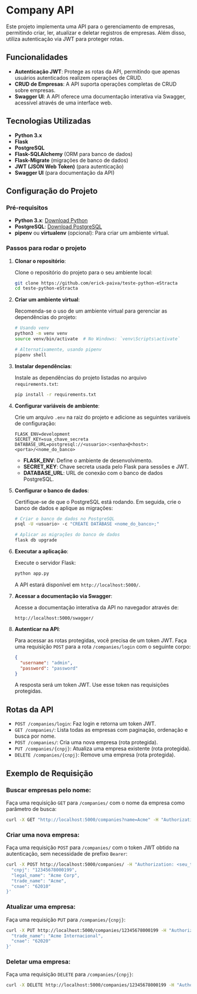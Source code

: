# Company API

Este projeto implementa uma API para o gerenciamento de empresas, permitindo criar, ler, atualizar e deletar registros de empresas. Além disso, utiliza autenticação via JWT para proteger rotas.

## Funcionalidades

- **Autenticação JWT**: Protege as rotas da API, permitindo que apenas usuários autenticados realizem operações de CRUD.
- **CRUD de Empresas**: A API suporta operações completas de CRUD sobre empresas.
- **Swagger UI**: A API oferece uma documentação interativa via Swagger, acessível através de uma interface web.

## Tecnologias Utilizadas

- **Python 3.x**
- **Flask**
- **PostgreSQL**
- **Flask-SQLAlchemy** (ORM para banco de dados)
- **Flask-Migrate** (migrações de banco de dados)
- **JWT (JSON Web Token)** (para autenticação)
- **Swagger UI** (para documentação da API)

## Configuração do Projeto

### Pré-requisitos

- **Python 3.x**: [Download Python](https://www.python.org/downloads/)
- **PostgreSQL**: [Download PostgreSQL](https://www.postgresql.org/download/)
- **pipenv** ou **virtualenv** (opcional): Para criar um ambiente virtual.

### Passos para rodar o projeto

1. **Clonar o repositório**:

   Clone o repositório do projeto para o seu ambiente local:

   ```bash
   git clone https://github.com/erick-paiva/teste-python-eStracta
   cd teste-python-eStracta
   ```

2. **Criar um ambiente virtual**:

   Recomenda-se o uso de um ambiente virtual para gerenciar as dependências do projeto:

   ```bash
   # Usando venv
   python3 -m venv venv
   source venv/bin/activate  # No Windows: `venv\Scripts\activate`

   # Alternativamente, usando pipenv
   pipenv shell
   ```

3. **Instalar dependências**:

   Instale as dependências do projeto listadas no arquivo `requirements.txt`:

   ```bash
   pip install -r requirements.txt
   ```

4. **Configurar variáveis de ambiente**:

   Crie um arquivo `.env` na raiz do projeto e adicione as seguintes variáveis de configuração:

   ```env
   FLASK_ENV=development
   SECRET_KEY=sua_chave_secreta
   DATABASE_URL=postgresql://<usuario>:<senha>@<host>:<porta>/<nome_do_banco>
   ```

   - **FLASK_ENV**: Define o ambiente de desenvolvimento.
   - **SECRET_KEY**: Chave secreta usada pelo Flask para sessões e JWT.
   - **DATABASE_URL**: URL de conexão com o banco de dados PostgreSQL.

5. **Configurar o banco de dados**:

   Certifique-se de que o PostgreSQL está rodando. Em seguida, crie o banco de dados e aplique as migrações:

   ```bash
   # Criar o banco de dados no PostgreSQL
   psql -U <usuario> -c "CREATE DATABASE <nome_do_banco>;"

   # Aplicar as migrações do banco de dados
   flask db upgrade
   ```

6. **Executar a aplicação**:

   Execute o servidor Flask:

   ```bash
   python app.py
   ```

   A API estará disponível em `http://localhost:5000/`.

7. **Acessar a documentação via Swagger**:

   Acesse a documentação interativa da API no navegador através de:

   ```
   http://localhost:5000/swagger/
   ```

8. **Autenticar na API**:

   Para acessar as rotas protegidas, você precisa de um token JWT. Faça uma requisição `POST` para a rota `/companies/login` com o seguinte corpo:

   ```json
   {
     "username": "admin",
     "password": "password"
   }
   ```

   A resposta será um token JWT. Use esse token nas requisições protegidas.

## Rotas da API

- `POST /companies/login`: Faz login e retorna um token JWT.
- `GET /companies/`: Lista todas as empresas com paginação, ordenação e busca por nome.
- `POST /companies/`: Cria uma nova empresa (rota protegida).
- `PUT /companies/{cnpj}`: Atualiza uma empresa existente (rota protegida).
- `DELETE /companies/{cnpj}`: Remove uma empresa (rota protegida).

## Exemplo de Requisição

### Buscar empresas pelo nome:

Faça uma requisição `GET` para `/companies/` com o nome da empresa como parâmetro de busca:

```bash
curl -X GET "http://localhost:5000/companies?name=Acme" -H "Authorization: <seu_token_jwt>"
```

### Criar uma nova empresa:

Faça uma requisição `POST` para `/companies/` com o token JWT obtido na autenticação, sem necessidade de prefixo `Bearer`:

```bash
curl -X POST http://localhost:5000/companies/ -H "Authorization: <seu_token_jwt>" -H "Content-Type: application/json" -d '{
  "cnpj": "12345678000199",
  "legal_name": "Acme Corp",
  "trade_name": "Acme",
  "cnae": "62010"
}'
```

### Atualizar uma empresa:

Faça uma requisição `PUT` para `/companies/{cnpj}`:

```bash
curl -X PUT http://localhost:5000/companies/12345678000199 -H "Authorization: <seu_token_jwt>" -H "Content-Type: application/json" -d '{
  "trade_name": "Acme Internacional",
  "cnae": "62020"
}'
```

### Deletar uma empresa:

Faça uma requisição `DELETE` para `/companies/{cnpj}`:

```bash
curl -X DELETE http://localhost:5000/companies/12345678000199 -H "Authorization: <seu_token_jwt>"
```
